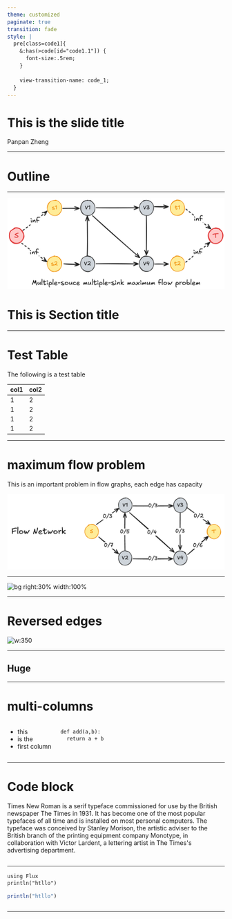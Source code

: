 ```yaml
---
theme: customized
paginate: true
transition: fade
style: |
  pre[class=code1]{
    &:has(>code[id="code1.1"]) {
      font-size:.5rem;
    }
    
    view-transition-name: code_1;
  }
---
```



<!-- 
_class: slide_title
_paginate: skip
-->

<div>

<h1>This is  the slide title</h1>

<p>Panpan Zheng</p>
</div>



---

# Outline


---

<!-- _class: section_title -->

![bg right:30% width:100%](./assets/ttt.png)

# This is Section title

---
# Test Table

The following is a test table


|col1|col2|
|----|----|
|1   | 2  |
|1   | 2  |
|1   | 2  |
|1   | 2  |

---
# maximum flow problem

This is an important problem in flow graphs, each edge has capacity




![bg right:30% width:100%](assets/t.png)

---
![bg right:30% width:100%](https://i.imgur.com/FEsTBeK.png)


---

# Reversed edges

![w:350](https://i.imgur.com/2XwwqyS.png)


---

## <!--fit-->Huge


---

# multi-columns

<div class="columns">
  <div>

  - this
  - is the 
  - first column

  </div>

  <div>


    def add(a,b):
      return a + b


  </div>
</div>

---
<!--
_class: columns
_footer: Guo, Guang, and Kathleen Mullan Harris. "The mechanisms mediating the effects of poverty on children’s intellectual development." Demography 37.4 (2000): 431-447.
-->



# Code block

Times New Roman is a serif typeface commissioned for use by the British newspaper The Times in 1931. It has become one of the most popular typefaces of all time and is installed on most personal computers. The typeface was conceived by Stanley Morison, the artistic adviser to the British branch of the printing equipment company Monotype, in collaboration with Victor Lardent, a lettering artist in The Times's advertising department.



<pre class="code1"><code id="code1.1"></code></pre>

<!-- ![](https://i.imgur.com/2XwwqyS.png) -->

---

<pre>
<code class="language-julia">using Flux
println("htllo")
</code></pre>


```julia
println("htllo")
```




<pre class="code1"><code id="code1.2"></code></pre>

<script>
  document.getElementById("code1.1").textContent =
`def greet(name):
    print(f"Hello, {name}!")

greet("Julia")`;
  document.getElementById("code1.2").textContent =
`def greet(name):
    print(f"Hello, {name}!")

greet("Julia")`;
</script>




---
<script src="https://cdnjs.cloudflare.com/ajax/libs/highlight.js/11.7.0/highlight.min.js"></script>
<script src="https://cdnjs.cloudflare.com/ajax/libs/highlight.js/11.9.0/languages/julia.min.js"></script>
<script>hljs.highlightAll();</script>
